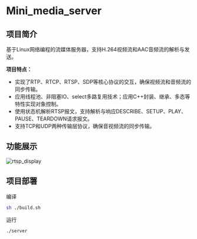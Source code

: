 # Mini_media_server



## 项目简介

基于Linux网络编程的流媒体服务器，支持H.264视频流和AAC音频流的解析与发送。

**项目特点：**

- 实现了RTP、RTCP、RTSP、SDP等核心协议的交互，确保视频流和音频流的同步传输。
- 应用线程池、非阻塞IO、select多路复用技术；应用C++封装、继承、多态等特性实现对象控制。
- 使用状态机解析RTSP报文，支持解析与响应DESCRIBE、SETUP、PLAY、PAUSE、TEARDOWN请求报文。
- 支持TCP和UDP两种传输层协议，确保音视频流的同步传输。

##  功能展示

![rtsp_display](/rtsp_display.gif)

##  项目部署

编译

```bash
sh ./build.sh
```

运行

```bash
./server
```

